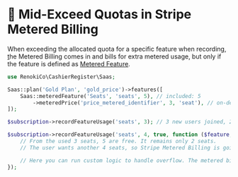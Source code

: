 # 🚫 Mid-Exceed Quotas in Stripe Metered Billing

When exceeding the allocated quota for a specific feature when recording, [t](https://github.com/renoki-co/cashier-register#metered-features)he Metered Billing comes in and bills for extra metered usage, but only if the feature is defined as [Metered Feature](metered-features.md).

```php
use RenokiCo\CashierRegister\Saas;

Saas::plan('Gold Plan', 'gold_price')->features([
    Saas::meteredFeature('Seats', 'seats', 5), // included: 5
        ->meteredPrice('price_metered_identifier', 3, 'seat'), // on-demand: $0.01/minute
]);
```

```php
$subscription->recordFeatureUsage('seats', 3); // 3 new users joined, 2 seats remaining

$subscription->recordFeatureUsage('seats', 4, true, function ($feature, $valueOverQuota, $subscription) {
    // From the used 3 seats, 5 are free. It remains only 2 seats.
    // The user wants another 4 seats, so Stripe Metered Billing is going to bill only 2, the remaining over quota.

    // Here you can run custom logic to handle overflow. The metered billing usage report was already done.
});
```
